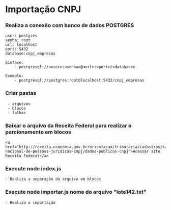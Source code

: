 # Importação CNPJ

### Realiza a conexão com banco de dados POSTGRES
	
	user: postgres
	senha: root
	url: localhost
	port: 5432
	database:cnpj_empresas

	Sintaxe:
		- postgresql://<user>:<senha>@<url>:<port>/<database>

	Exemplo:
		- postgresql://postgres:root@localhost:5432/cnpj_empresas

### Criar pastas
	 - arquivos
	 - blocos
	 - falhas

### Baixar o arquivo da Receita Federal para realizar o parcionamento em blocos
	<a href="http://receita.economia.gov.br/orientacao/tributaria/cadastros/cadastro-nacional-de-pessoas-juridicas-cnpj/dados-publicos-cnpj">Acessar site Receita Federal</a>

### Execute node index.js
	- Realiza a separação do arquivo em blocos

### Execute node importar.js nome do arquivo "lote142.txt"
	- Realiza a importação 